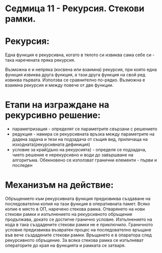 # Седмица 11 - Рекурсия. Стекови рамки.

Рекурсия:
=
Една функция е рекурсивна, когато в тялото си извиква сама себе си - така наречената пряка рекурсия.

Възможна е и непряка (косвена или взаимна) рекурсия, при която една функция извиква друга функция, а тази друга функция на свой ред извиква първата. Използва се сравнително по-рядко. Възможна е взаимна рекурсия и между повече от две функции.

Етапи на изграждане на рекурсивно решение:
=
- параметризация - определят се параметрите свързани с решението
- редукция - намира се рекурсивната връзка между параметрите на дадена задача и тези на подзадача от същия вид, приличаща на изходната(рекурсивната дефиниция)
- условие за край(дъно на рекурсията) - определя се подзадача, чието решение е нерекурсивно и води до завършване на алгоритъма. Обекновено се използват гранични елементи - първи и последен

Механизъм на действие:
=
Обръщението към рекурсивната функция предизвиква създаване на последователни копия на тази функция в оперативната памет. Всяко копие е място в ОП, наречено стекова рамка. Отварянето на нови стекови рамки и изпълнението на рекурсивното обръщение продължава, докато се достигне гранично условие. Изпълнението на кода в така създадените стекови рамки не е приключило. Граничното условие предизвиква възвратен процес на последователно връщане във вече създадените стекови рамки. Връщането е в опаратора след рекурсивното обръщение. За всяка стекова рамка се изпълняват операторите до края на функцията и рамката се затваря.
